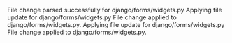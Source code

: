 File change parsed successfully for django/forms/widgets.py
Applying file update for django/forms/widgets.py
File change applied to django/forms/widgets.py.
Applying file update for django/forms/widgets.py
File change applied to django/forms/widgets.py.
